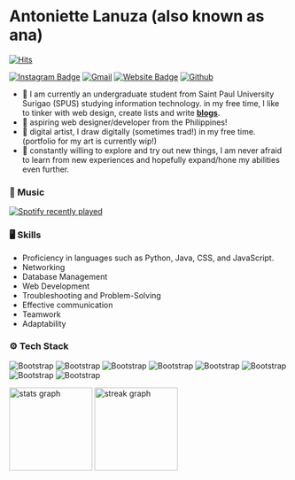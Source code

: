 # Antoniette Lanuza (also known as ana)

[![Hits](https://hits.seeyoufarm.com/api/count/incr/badge.svg?url=https%3A%2F%2Fgithub.com%2Fhejazizo%2Fhejazizo&count_bg=%2379C83D&title_bg=%23555555&icon=&icon_color=%23E7E7E7&title=Profile+Views&edge_flat=false)](https://hits.seeyoufarm.com)


[![Instagram Badge](https://img.shields.io/badge/-Instagram-purple?logo=instagram&logoColor=white&link=https://instagram.com/an2niette/)](https://www.instagram.com/an2niette)
[![Gmail](https://img.shields.io/badge/-Gmail-c14438?style=flat&logo=Gmail&logoColor=white)](mailto:antoniettelanuzawork@gmail.com)
[![Website Badge](https://img.shields.io/badge/-Website-c14438?style=flat&logo=Google-Chrome&logoColor=white&link=bytewastaken.tumblr.com)](bytewastaken.tumblr.com)
[![Github](https://img.shields.io/github/followers/hejazizo?label=Follow&style=social)](https://github.com/hejazizo)

- 📌 I am currently an undergraduate student from Saint Paul University Surigao (SPUS) studying information technology. in my free time, I like to tinker with web design, create lists and write [**blogs**](https://icedappletea.tumblr.com/).
- 📌 aspiring web designer/developer from the Philippines!
- 📌 digital artist, I draw digitally (sometimes trad!) in my free time. (portfolio for my art is currently wip!)
- 📌 constantly willing to explore and try out new things, I am never afraid to learn from new experiences and hopefully expand/hone my abilities even further.

### 🎵 Music

<div align="left">
  <a href="https://open.spotify.com/user/qndf5jwxmuxu9o687brahoutx">
    <img src="https://spotify-recently-played-readme.vercel.app/api?user=qndf5jwxmuxu9o687brahoutx&width=1000" alt="Spotify recently played"  />
  </a>
</div>

### 🖥 Skills

- Proficiency in languages such as Python, Java, CSS, and JavaScript.
- Networking
- Database Management
- Web Development
- Troubleshooting and Problem-Solving
- Effective communication
- Teamwork
- Adaptability
### ⚙️ Tech Stack

![Bootstrap](https://img.shields.io/badge/-Java-05122A?style=plastic&logo=Java&color=353535) ![Bootstrap](https://img.shields.io/badge/-Python-05122A?style=plastic&logo=Python&color=353535) ![Bootstrap](https://img.shields.io/badge/-HTML5-05122A?style=plastic&logo=HTML5&color=353535) ![Bootstrap](https://img.shields.io/badge/-CSS3-05122A?style=plastic&logo=CSS3&color=353535) ![Bootstrap](https://img.shields.io/badge/-JavaScript-05122A?style=plastic&logo=JavaScript&color=353535) ![Bootstrap](https://img.shields.io/badge/-MySQL-05122A?style=plastic&logo=MySQL&color=353535) ![Bootstrap](https://img.shields.io/badge/-PHP-05122A?style=plastic&logo=PHP&color=353535) ![Bootstrap](https://img.shields.io/badge/-Visual%20Studio%20Code-05122A?style=plastic&logo=Visual-Studio-Code&color=353535)

<div align="left">
  <img src="https://github-readme-stats.vercel.app/api?username=antoniettelanuza&hide_title=false&hide_rank=false&show_icons=true&include_all_commits=true&count_private=true&disable_animations=false&theme=dracula&locale=en&hide_border=false" height="150" alt="stats graph"  />
  <img src="https://streak-stats.demolab.com?user=antoniettelanuza&locale=en&mode=daily&theme=dracula&hide_border=false&border_radius=5" height="150" alt="streak graph"  />
</div>

